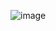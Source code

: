 ![image](https://d3c33hcgiwev3.cloudfront.net/imageAssetProxy.v1/hOlYbrgyEeeTsRKxhJ5OZg_517578844a2fd129650492eda3186cd1_YelpERDiagram.png?expiry=1635033600000&hmac=3fvhG-x0xZGn_NSMmOl9e1WjwaiBn0RL56madPR9H_E)
